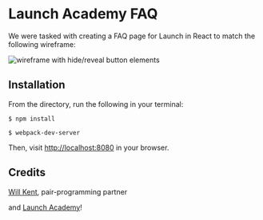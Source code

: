 # Launch Academy FAQ

We were tasked with creating a FAQ page for Launch in React to match the following wireframe:

![wireframe with hide/reveal button elements](https://s3.amazonaws.com/horizon-production/images/launch-academy-faq-2.png)

## Installation

From the directory, run the following in your terminal:

```$ npm install```

```$ webpack-dev-server```

Then, visit [http://localhost:8080](http://localhost:8080) in your browser.

## Credits

[Will Kent](https://github.com/wwinslowkent), pair-programming partner

and [Launch Academy](https://github.com/LaunchAcademy)!
